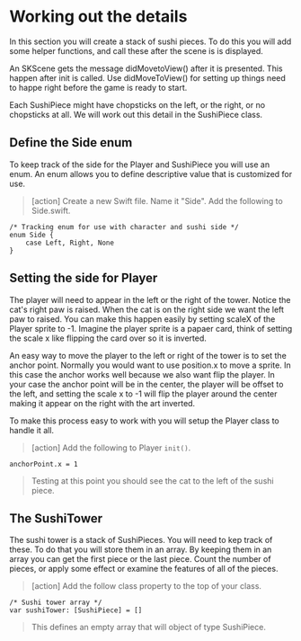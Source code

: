 # Working out the details

In this section you will create a stack of sushi pieces. To do this you will add some helper functions, and call these after
the scene is is displayed. 

An SKScene gets the message didMovetoView() after it is presented. This happen after init is called. Use didMoveToView() 
for setting up things need to happe right before the game is ready to start. 

Each SushiPiece might have chopsticks on the left, or the right, or no chopsticks at all. We will work out this detail 
in the SushiPiece class. 

## Define the Side enum

To keep track of the side for the Player and SushiPiece you will use an enum. An enum allows you to define descriptive value 
that is customized for use. 

> [action]
> Create a new Swift file. Name it "Side". Add the following to Side.swift.
>
```
/* Tracking enum for use with character and sushi side */
enum Side {
    case Left, Right, None
}
```
>

## Setting the side for Player

The player will need to appear in the left or the right of the tower. Notice the cat's right paw is raised. When the cat is 
on the right side we want the left paw to raised. You can make this happen easily by setting scaleX of the Player sprite to 
-1. Imagine the player sprite is a papaer card, think of setting the scale x like flipping the card over so it is inverted.

An easy way to move the player to the left or right of the tower is to set the anchor point. Normally you would want to use 
position.x to move a sprite. In this case the anchor works well because we also want flip the player. In your case the anchor
point will be in the center, the player will be offset to the left, and setting the scale x to -1 will flip the player around
the center making it appear on the right with the art inverted. 

To make this process easy to work with you will setup the Player class to handle it all. 

> [action]
> Add the following to Player `init()`.
>
```
anchorPoint.x = 1
```
>
> Testing at this point you should see the cat to the left of the sushi piece. 
>







## The SushiTower 

The sushi tower is a stack of SushiPieces. You will need to kep track of these. To do that you will store them in an array. 
By keeping them in an array you can get the first piece or the last piece. Count the number of pieces, or apply some 
effect or examine the features of all of the pieces. 

> [action]
> Add the follow class property to the top of your class. 
> 
```
/* Sushi tower array */
var sushiTower: [SushiPiece] = []
```
> 
> This defines an empty array that will object of type SushiPiece. 
> 

